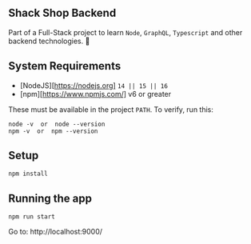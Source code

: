 ## Shack Shop Backend

Part of a Full-Stack project to learn `Node`, `GraphQL`, `Typescript` and other backend technologies. 🤘

## System Requirements

- [NodeJS][https://nodejs.org] `14 || 15 || 16`
- [npm][https://www.npmjs.com/] v6 or greater

These must be available in the project `PATH`. To verify, run this:

```shell
node -v  or  node --version
npm -v  or  npm --version
```

## Setup

```shell
npm install
```

## Running the app

```shell
npm run start
```

Go to: http://localhost:9000/
